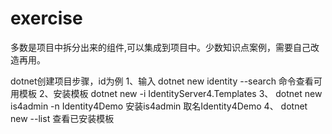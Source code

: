 # exercise
多数是项目中拆分出来的组件,可以集成到项目中。少数知识点案例，需要自己改造再用。

dotnet创建项目步骤，id为例
1、输入 dotnet new identity --search 命令查看可用模板
2、安装模板 dotnet new -i IdentityServer4.Templates
3、 dotnet new  is4admin -n Identity4Demo         安装is4admin 取名Identity4Demo
4、 dotnet new --list 查看已安装模板
